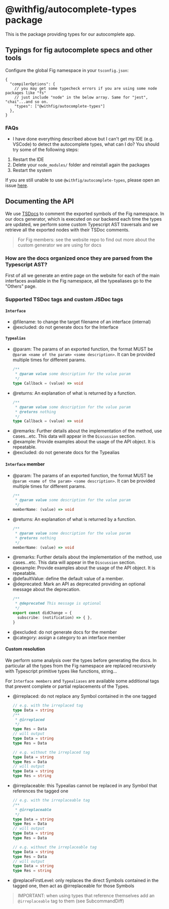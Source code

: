 # @withfig/autocomplete-types package

This is the package providing types for our autocomplete app.

## Typings for fig autocomplete specs and other tools

Configure the global Fig namespace in your `tsconfig.json`:

```jsonc
{
  "compilerOptions": {
    // you may get some typecheck errors if you are using some node packages like "fs"
    // just include "node" in the below array. Same for "jest", "chai"...and so on.
    "types": ["@withfig/autocomplete-types"]
  },
}
```

### FAQs

- I have done everything described above but I can't get my IDE (e.g. VSCode) to detect the autocomplete types, what can I do?
You should try some of the following steps:
1) Restart the IDE
2) Delete your `node_modules/` folder and reinstall again the packages
3) Restart the system

If you are still unable to use `@withfig/autocomplete-types`, please open an issue [here](https://github.com/withfig/autocomplete-tools/issues).

## Documenting the API
We use [TSDocs](https://tsdoc.org) to comment the exported symbols of the Fig namespace.
In our docs generator, which is executed on our backend each time the types are updated, we perform some custom Typescript AST traversals and we retrieve all the exported nodes with their TSDoc comments.
> For Fig members: see the website repo to find out more about the custom generator we are using for docs

### How are the docs organized once they are parsed from the Typescript AST?

First of all we generate an entire page on the website for each of the main interfaces available in the Fig namespace, all the typealiases go to the "Others" page.

### Supported TSDoc tags and custom JSDoc tags

#### `Interface`
- @filename: to change the target filename of an interface (internal)
- @excluded: do not generate docs for the Interface

#### `Typealias`

- @param: The params of an exported function, the format MUST be `@param <name of the param> <some description>`. It can be provided multiple times for different params.
  ```ts
  /**
   * @param value some description for the value param
   */
  type Callback = (value) => void
  ```
- @returns: An explanation of what is returned by a function.
  ```ts
  /**
   * @param value some description for the value param
   * @returns nothing
   */
  type Callback = (value) => void
  ```
- @remarks: Further details about the implementation of the method, use cases...etc. This data will appear in the `Discussion` section.
- @example: Provide examples about the usage of the API object. It is repeatable.
- @excluded: do not generate docs for the Typealias

#### `Interface` member
- @param: The params of an exported function, the format MUST be `@param <name of the param> <some description>`. It can be provided multiple times for different params.
  ```ts
  /**
   * @param value some description for the value param
   */
  memberName: (value) => void
  ```
- @returns: An explanation of what is returned by a function.
  ```ts
  /**
   * @param value some description for the value param
   * @returns nothing
   */
  memberName: (value) => void
  ```
- @remarks: Further details about the implementation of the method, use cases...etc. This data will appear in the `Discussion` section.
- @example: Provide examples about the usage of the API object. It is repeatable.
- @defaultValue: define the default value of a member.
- @deprecated: Mark an API as deprecated providing an optional message about the deprecation.
  ```ts
  /**
   * @deprecated This message is optional
   */
  export const didChange = {
    subscribe: (notification) => { },
  } 
  ```
- @excluded: do not generate docs for the member
- @category: assign a category to an interface member

#### Custom resolution

We perform some analysis over the types before generating the docs.
In particular all the types from the Fig namespace are replaced recursively with Typescript primitive types like functions, string...

For `Interface members` and `Typealiases` are available some additional tags that prevent complete or partial replacements of the Types.

- @irreplaced: do not replace any Symbol contained in the one tagged
  ```ts
  // e.g. with the irreplaced tag
  type Data = string
  /**
   * @irreplaced
   */
  type Res = Data
  // will output
  type Data = string
  type Res = Data
  ```
  ```ts
  // e.g. without the irreplaced tag
  type Data = string
  type Res = Data
  // will output
  type Data = string
  type Res = string
  ```
- @irreplaceable: this Typealias cannot be replaced in any Symbol that references the tagged one
  ```ts
  // e.g. with the irreplaceable tag
  /**
   * @irreplaceable
   */
  type Data = string
  type Res = Data
  // will output
  type Data = string
  type Res = Data
  ```
  ```ts
  // e.g. without the irreplaceable tag
  type Data = string
  type Res = Data
  // will output
  type Data = string
  type Res = string
  ```
- @replaceFirstLevel: only replaces the direct Symbols contained in the tagged one, then act as @irreplaceable for those Symbols


> IMPORTANT: when using types that reference themselves add an `@irreplaceable` tag to them (see SubcommandDiff)